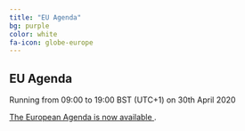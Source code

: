 ```yaml
---
title: "EU Agenda"
bg: purple
color: white
fa-icon: globe-europe
---
```


## EU Agenda

Running from 09:00 to 19:00 BST (UTC+1) on 30th April 2020

[The European Agenda is now available ](https://dataplatformdiscoveryday.com/euagenda).
